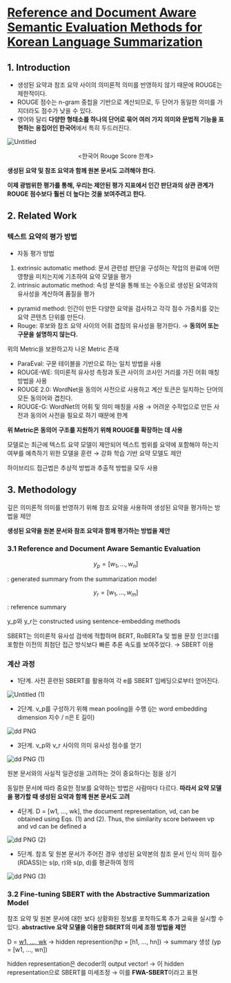 # [Reference and Document Aware Semantic Evaluation Methods for Korean Language Summarization](https://aclanthology.org/2020.coling-main.491.pdf)



## 1. Introduction

* 생성된 요약과 참조 요약 사이의 의미론적 의미를 반영하지 않기 때문에 ROUGE는 제한적이다.
* ROUGE 점수는 n-gram 중첩을 기반으로 계산되므로, 두 단어가 동일한 의미를 가지더라도 점수가 낮을 수 있다.
* 영어와 달리 **다양한 형태소를 하나의 단어로 묶어 여러 가지 의미와 문법적 기능을 표현하는 응집어인 한국어**에서 특히 두드러진다.

![Untitled](https://user-images.githubusercontent.com/59636424/180901104-160eb113-86a1-4c05-95bb-20e305cfee9b.png)

<div align="center"><한국어 Rouge Score 한계></div>
  
  
**생성된 요약 및 참조 요약과 함께 원본 문서도 고려해야 한다.**

**이제 광범위한 평가를 통해, 우리는 제안된 평가 지표에서 인간 판단과의 상관 관계가 ROUGE 점수보다 훨씬 더 높다는 것을 보여주려고 한다.**
  
## 2. Related Work
  
### 텍스트 요약의 평가 방법
  
* 자동 평가 방법
  
1. extrinsic automatic method: 문서 관련성 판단을 구성하는 작업의 완료에 어떤 영향을 미치는지에 기초하여 요약 모델을 평가
2. intrinsic automatic method: 속성 분석을 통해 또는 수동으로 생성된 요약과의 유사성을 계산하여 품질을 평가
  
* pyramid method: 인간이 만든 다양한 요약을 검사하고 각각 점수 가중치를 갖는 요약 콘텐츠 단위를 만든다.
* Rouge: 후보와 참조 요약 사이의 어휘 겹침의 유사성을 평가한다. → **동의어 또는 구문을 설명하지 않는다.**
  
위의 Metric을 보완하고자 나온 Metric 존재

- ParaEval: 구문 테이블을 기반으로 하는 일치 방법을 사용
- ROUGE-WE: 의미론적 유사성 측정과 토큰 사이의 코사인 거리를 가진 어휘 매칭 방법을 사용
- ROUGE 2.0: WordNet을 동의어 사전으로 사용하고 계산 토큰은 일치하는 단어의 모든 동의어와 겹친다.
- ROUGE-G: WordNet의 어휘 및 의미 매칭을 사용 → 어려운 수작업으로 만든 사전과 동의어 사전을 필요로 하기 때문에 한계
  
**위 Metric은 동의어 구조를 지원하기 위해 ROUGE를 확장하는 데 사용**
  
모델로는 최근에 텍스트 요약 모델이 제안되어 텍스트 범위를 요약에 포함해야 하는지 여부를 예측하기 위한 모델을 훈련 → 강화 학습 기반 요약 모델도 제안
  
하이브리드 접근법은 추상적 방법과 추출적 방법을 모두 사용
  
## 3. Methodology
  
깊은 의미론적 의미를 반영하기 위해 참조 요약을 사용하여 생성된 요약을 평가하는 방법을 제안
  
**생성된 요약을 원본 문서와 참조 요약과 함께 평가하는 방법을 제안**
  
### 3.1 Reference and Document Aware Semantic Evaluation
  
$$
y_p = [w_1, ..., w_n] $$
  
: generated summary from the summarization model
  
$$
y_r = [w_1, ..., w_m] $$

: reference summary
  
y_p와 y_r는 constructed using sentence-embedding methods
  
SBERT는 의미론적 유사성 검색에 적합하며 BERT, RoBERTa 및 범용 문장 인코더를 포함한 이전의 최첨단 접근 방식보다 빠른 추론 속도를 보여주었다. → SBERT 이용
  
### 계산 과정
  
* 1단계. 사전 훈련된 SBERT를 활용하여 각 e를 SBERT 임베딩으로부터 얻어진다.

![Untitled (1)](https://user-images.githubusercontent.com/59636424/180903786-77f0d3b9-3d9a-4883-918a-decec5c33425.png)
  
* 2단계. v_p를 구성하기 위해 mean pooling을 수행 (j는 word embedding dimension 지수 / n은 E 길이)
  
![dd PNG](https://user-images.githubusercontent.com/59636424/180903864-0b7b16a9-7ac9-4110-90d4-906a1fd8b4a3.png)

* 3단계. v_p와 v_r 사이의 의미 유사성 점수를 얻기
  
![dd PNG (1)](https://user-images.githubusercontent.com/59636424/180903899-2fc95aa5-84ec-454d-889f-cd98774f3779.png)
  
원본 문서와의 사실적 일관성을 고려하는 것이 중요하다는 점을 상기
  
동일한 문서에 따라 중요한 정보를 요약하는 방법은 사람마다 다르다. **따라서 요약 모델을 평가할 때 생성된 요약과 함께 원본 문서도 고려**
  
* 4단계. D = [w1, ..., wk], the document representation, vd, can be obtained using Eqs. (1) and (2). Thus, the similarity score between vp and vd can be defined a

![dd PNG (2)](https://user-images.githubusercontent.com/59636424/180905486-58706420-c4b5-4e60-ae77-2aa8ffe94142.png)
  
* 5단계. 참조 및 원본 문서가 주어진 경우 생성된 요약본의 참조 문서 인식 의미 점수(RDASS)는 s(p, r)와 s(p, d)를 평균하여 정의

![dd PNG (3)](https://user-images.githubusercontent.com/59636424/180905535-9f3f13e2-4656-485f-93aa-215076dc7b97.png)
  
### 3.2 Fine-tuning SBERT with the Abstractive Summarization Model
  
참조 요약 및 원본 문서에 대한 보다 상황화된 정보를 포착하도록 추가 교육을 실시할 수 있다. **abstractive 요약 모델을 이용한 SBERT의 미세 조정 방법을 제안**
  

D = [w1, ..., wk](문서) → hidden represention(hp = [h1, ..., hn]) → summary 생성 (yp = [w1, ..., wn])

hidden representation은 decoder의 output vector! → 이 hidden representation으로 SBERT를 미세조정 → 이를 **FWA-SBERT**이라고 표현



